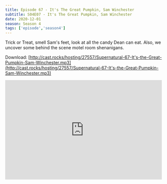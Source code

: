 ```yaml
---
title: Episode 67 - It's The Great Pumpkin, Sam Winchester
subtitle: S04E07 - It's The Great Pumpkin, Sam Winchester
date: 2020-12-01
season: Season 4
tags: ['episode','season4']
---
```


Trick or Treat, smell Sam's feet, look at all the candy Dean can eat. Also, we uncover some behind the scene motel room shenanigans.

Download: [http://cast.rocks/hosting/27557/Supernatural-67-It's-the-Great-Pumpkin-Sam-Winchester.mp3](http://cast.rocks/hosting/27557/Supernatural-67-It's-the-Great-Pumpkin-Sam-Winchester.mp3)

<iframe src="https://cast.rocks/player/27557/Supernatural-67-It-s-the-Great-Pumpkin-Sam-Winchester.mp3?episodeTitle=Episode%2067%20-%20It's%20the%20Great%20Pumpkin%2C%20Sam%20Winchester&podcastTitle=Couple%20of%20Idjits&episodeDate=December%202nd%2C%202020&imageURL=https%3A%2F%2Fcast.rocks%2Fhosting%2F27557%2Ffeeds%2FCAURZ.jpg" style="border: none; min-height: 265px; max-height: 320px; max-width: 558px; min-width: 270px; width: 100%; height: 100%;" scrollbars="no"></iframe>

